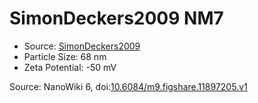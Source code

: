 <a name="material" />

# SimonDeckers2009 NM7
<script type="application/ld+json">
  {
    "@context": "https://schema.org/",
    "@type": "ChemicalSubstance",
    "@id": "https://egonw.github.io/nanowiki/nanowiki176.html#material",
    "http://purl.org/dc/terms/conformsTo":
      {
        "@type": "CreativeWork",
        "@id": "https://bioschemas.org/profiles/ChemicalSubstance/0.4-RELEASE/"
      },
    "identfier": "176",
    "name": "SimonDeckers2009 NM7",
    "url": "https://egonw.github.io/nanowiki/nanowiki176.html#material",
    "sameAs": "http://127.0.0.1/mediawiki/index.php/Special:URIResolver/SimonDeckers2009_NM7"
  }
</script>


* Source: [SimonDeckers2009](articleSimonDeckers2009.md)
* Particle Size: 68 nm
* Zeta Potential: -50 mV


Source: NanoWiki 6, doi:[10.6084/m9.figshare.11897205.v1](https://doi.org/10.6084/m9.figshare.11897205.v1)
